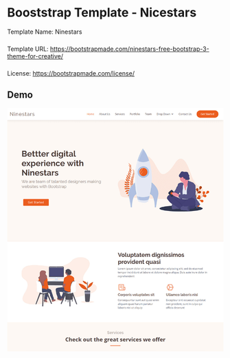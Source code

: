 # Booststrap Template - Nicestars

Template Name: Ninestars
### 
Template URL: https://bootstrapmade.com/ninestars-free-bootstrap-3-theme-for-creative/
### 
License: https://bootstrapmade.com/license/
### 

## Demo
![ninestars-bootstrap-template](screenshot.png)